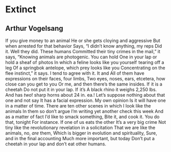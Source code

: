 # Extinct
## Arthur Vogelsang
If  you give money to an animal
He or she gets cloying and aggressive
But when arrested for that behavior
Says, “I didn’t know anything, my reps
Did it. Well they did. These humans
Committed their tiny crimes in the mail,” it says,
“Knowing animals are photogenic. You can hold
One in your lap or hold a sheaf of  photos
In which a feline looks like you yourself  tearing off a leg
Of a springbok antelope, which prey looks like you
Concentrating on the flee instinct,” it says.
I tend to agree with it. It and
All of them have expressions on their faces, four limbs,
Two eyes, noses, ears, etcetera, how close can you get to you
Or me, and then there’s the same insides. If  it is a cheetah
Do not put it in your lap. If  it’s
A black rhino it weighs 2,250 lbs.
And has _two_! sharp horns about 24 in. ea.!
Let’s suppose nothing about that one and not say
It has a facial expression. My own opinion
Is it will have one in a matter of time.
There are ten other scenes in which I look like the animals
In them so don’t argue I’m writing yet another check this week
And as a matter of fact I’d like to smack something,
Bite it, and cook it. You do that, tonight
For instance. If one of us eats the other
It’s a very big crime
Not tiny like the revolutionary revelation in a solicitation
That we are like the animals, no, _are_ them,
Which is bigger in evolution and spirituality,
Sure, and in the final accounting
Much more important, but today
Don’t put a cheetah in your lap and don’t eat other humans.